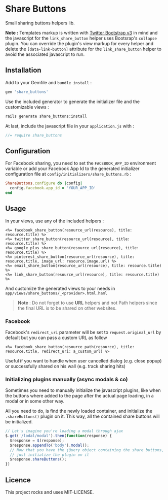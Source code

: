 # Share Buttons

Small sharing buttons helpers lib.

**Note :** Templates markup is written with
[Twitter Bootstrap v3](http://getbootstrap.com/) in mind and the javascript for
the `link_share_button` helper uses Bootsrap's `collapse` plugin.
You can override the plugin's view markup for every helper and delete the
`[data-link-button]` attribute for the `link_share_button` helper to avoid
the associated javascript to run.

## Installation

Add to your Gemfile and `bundle install` :

```ruby
gem 'share_buttons'
```

Use the included generator to generate the initializer file and the customizable views :

```bash
rails generate share_buttons:install
```

At last, include the javascript file in your `application.js` with :

```javascript
//= require share_buttons
```

## Configuration

For Facebook sharing, you need to set the `FACEBOOK_APP_ID` environment variable
or add your Facebook App Id to the generated initializer configuration file at
`config/initializers/share_buttons.rb` :

```ruby
ShareButtons.configure do |config|
  config.facebook.app_id = 'YOUR_APP_ID'
end
```

## Usage

In your views, use any of the included helpers :

```erb
<%= facebook_share_button(resource_url(resource), title: resource.title) %>
<%= twitter_share_button(resource_url(resource), title: resource.title) %>
<%= google_plus_share_button(resource_url(resource), title: resource.title) %>
<%= pinterest_share_button(resource_url(resource), title: resource.title, image_url: resource.image.url) %>
<%= email_share_button(resource_url(resource), title: resource.title) %>
<%= link_share_button(resource_url(resource), title: resource.title) %>
```

And customize the generated views to your needs in `app/views/share_buttons/_<provider>.html.haml`

> **Note** : Do not forget to use **URL** helpers and not Path helpers since the
final URL is to be shared on other websites.

### Facebook

Facebook's `redirect_uri` parameter will be set to `request.original_url` by
default but you can pass a custom URL as follow

```erb
<%= facebook_share_button(resource_path(resource), title: resource.title, redirect_uri: a_custom_url) %>
```

Useful if you want to handle when user cancelled dialog (e.g. close popup) or
successfully shared on his wall (e.g. track sharing hits)

### Initializing plugins manually (async modals & co)

Sometimes you need to manually initialize the javascript plugins, like when the
buttons where added to the page after the actual page loading, in a modal or
in some other way.

All you need to do, is find the newly loaded container, and initialize the
`.shareButtons()` plugin on it. This way, all the contained share buttons will
be initialized.

```javascript
// Let's imagine you're loading a modal through ajax
$.get('/lodal/modal').then(function(response) {
  $response = $(response);
  $response.appendTo('body').modal();
  // Now that you have the jQuery object containing the share buttons,
  // just initialize the plugin on it
  $response.shareButtons();
})
```

## Licence

This project rocks and uses MIT-LICENSE.
